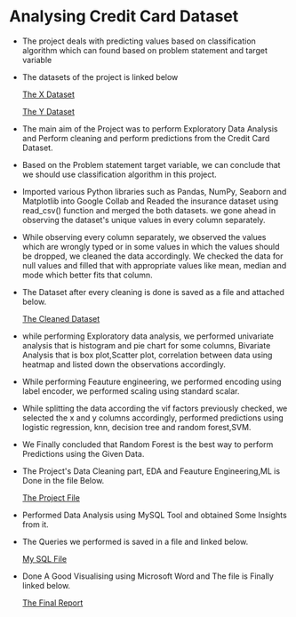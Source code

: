 # Analysing Credit Card Dataset

- The project deals with predicting values based on classification algorithm which can found based on problem statement and target variable

- The datasets of the project is linked below

  [The X Dataset](https://github.com/ukishore33/Analysing-Credit-Card-Dataset/blob/main/Credit_card.csv)

  [The Y Dataset](https://github.com/ukishore33/Analysing-Credit-Card-Dataset/blob/main/Credit_card_label.csv)

- The main aim of the Project was to perform Exploratory Data Analysis and Perform cleaning and perform predictions from the Credit Card Dataset.

- Based on the Problem statement target variable, we can conclude that we should use classification algorithm in this project.

- Imported various Python libraries such as Pandas, NumPy, Seaborn and Matplotlib into Google Collab and Readed the insurance dataset using read_csv() function and merged the both datasets. we gone ahead in observing the dataset's unique values in every column separately.

- While observing every column separately, we observed the values which are wrongly typed or in some values in which the values should be dropped, we cleaned the data accordingly. We checked the data for null values and filled that with appropriate values like mean, median and mode which better fits that column.

- The Dataset after every cleaning is done is saved as a file and attached below.

  [The Cleaned Dataset](https://github.com/ukishore33/Analysing-Credit-Card-Dataset/blob/main/Cleaned_dataset%20(1))

- while performing Exploratory data analysis, we performed univariate analysis that is histogram and pie chart for some columns, Bivariate Analysis that is box plot,Scatter plot, correlation between data using heatmap and listed down the observations accordingly.

- While performing Feauture engineering, we performed encoding using label encoder, we performed scaling using standard scalar.

- While splitting the data according the vif factors previously checked, we selected the x and y columns accordingly, performed predictions using logistic regression, knn, decision tree and random forest,SVM. 

- We Finally concluded that Random Forest is the best way to perform Predictions using the Given Data.

- The Project's Data Cleaning part, EDA and Feauture Engineering,ML is Done in the file Below.

  [The Project File ](https://github.com/ukishore33/Analysing-Credit-Card-Dataset/blob/main/Credit_Card_ML.ipynb)

- Performed Data Analysis using MySQL Tool and obtained Some Insights from it.

- The Queries we performed is saved in a file and linked below.

   [My SQL File](https://github.com/ukishore33/Analysing-Credit-Card-Dataset/blob/main/Credit_Card.sql)

- Done A Good Visualising using Microsoft Word and The file is Finally linked below.

   [The Final Report](https://github.com/ukishore33/Analysing-Credit-Card-Dataset/blob/main/Credit_Card_%20Report.docx)


  
